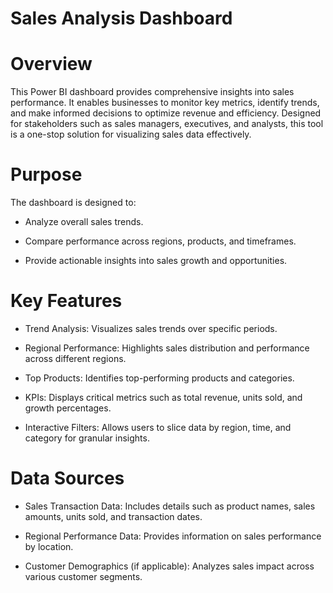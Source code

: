 # Sales Analysis Dashboard

# Overview
This Power BI dashboard provides comprehensive insights into sales performance. It enables businesses to monitor key metrics, identify trends, and make informed decisions to optimize revenue and efficiency. Designed for stakeholders such as sales managers, executives, and analysts, this tool is a one-stop solution for visualizing sales data effectively.

# Purpose
The dashboard is designed to:

- Analyze overall sales trends.

- Compare performance across regions, products, and timeframes.

- Provide actionable insights into sales growth and opportunities.

# Key Features
* Trend Analysis: Visualizes sales trends over specific periods.

* Regional Performance: Highlights sales distribution and performance across different regions.

* Top Products: Identifies top-performing products and categories.

* KPIs: Displays critical metrics such as total revenue, units sold, and growth percentages.

* Interactive Filters: Allows users to slice data by region, time, and category for granular insights.

# Data Sources
+ Sales Transaction Data: Includes details such as product names, sales amounts, units sold, and transaction dates.

+ Regional Performance Data: Provides information on sales performance by location.

+ Customer Demographics (if applicable): Analyzes sales impact across various customer segments.

